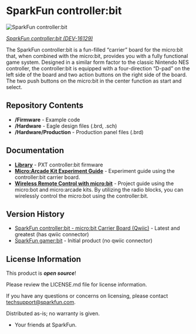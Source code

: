 SparkFun controller:bit
========================================

![SparkFun controller:bit](https://cdn.sparkfun.com//assets/parts/1/2/1/5/9/14214-06.jpg)

[*SparkFun controller:bit (DEV-16129)*](https://www.sparkfun.com/products/16129)

The SparkFun controller:bit is a fun-filled “carrier” board for the micro:bit that, when combined with the micro:bit, provides you with a fully functional game system. Designed in a similar form factor to the classic Nintendo NES controller, the controller:bit is equipped with a four-direction “D-pad” on the left side of the board and two action buttons on the right side of the board. The two push buttons on the micro:bit in the center function as start and select.

Repository Contents
-------------------

* **/Firmware** - Example code 
* **/Hardware** - Eagle design files (.brd, .sch)
* **/Hardware/Production** - Production panel files (.brd)

Documentation
--------------
* **[Library](https://github.com/sparkfun/pxt-gamer-bit)** - PXT controller:bit firmware
* **[Micro:Arcade Kit Experiment Guide](https://learn.sparkfun.com/tutorials/microarcade-kit-experiment-guide/)** -  Experiment guide using the controller:bit carrier board.
* **[Wireless Remote Control with micro:bit](https://learn.sparkfun.com/tutorials/wireless-remote-control-with-microbit)** - Project guide using the micro:bot and micro:arcade kits. By utilizing the radio blocks, you can wirelessly control the micro:bot using the controller:bit.

Version History
---------------

* [SparkFun controller:bit - micro:bit Carrier Board (Qwiic)](https://www.sparkfun.com/products/16129) - Latest and greatest (has qwiic connector)
* [SparkFun gamer:bit](https://www.sparkfun.com/products/14215) - Initial product (no qwiic connector)

License Information
-------------------

This product is _**open source**_! 

Please review the LICENSE.md file for license information. 

If you have any questions or concerns on licensing, please contact techsupport@sparkfun.com.

Distributed as-is; no warranty is given.

- Your friends at SparkFun.

